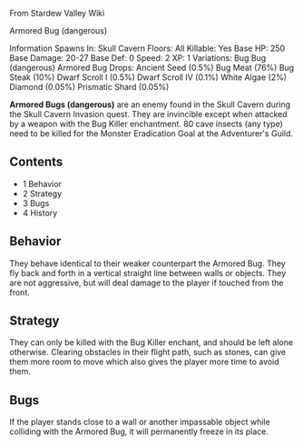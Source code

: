 From Stardew Valley Wiki

Armored Bug (dangerous)

Information Spawns In: Skull Cavern Floors: All Killable: Yes Base HP: 250 Base Damage: 20-27 Base Def: 0 Speed: 2 XP: 1 Variations: Bug Bug (dangerous) Armored Bug Drops: Ancient Seed (0.5%) Bug Meat (76%) Bug Steak (10%) Dwarf Scroll I (0.5%) Dwarf Scroll IV (0.1%) White Algae (2%) Diamond (0.05%) Prismatic Shard (0.05%)

**Armored Bugs (dangerous)** are an enemy found in the Skull Cavern during the Skull Cavern Invasion quest. They are invincible except when attacked by a weapon with the Bug Killer enchantment. 80 cave insects (any type) need to be killed for the Monster Eradication Goal at the Adventurer's Guild.

## Contents

- 1 Behavior
- 2 Strategy
- 3 Bugs
- 4 History

## Behavior

They behave identical to their weaker counterpart the Armored Bug. They fly back and forth in a vertical straight line between walls or objects. They are not aggressive, but will deal damage to the player if touched from the front.

## Strategy

They can only be killed with the Bug Killer enchant, and should be left alone otherwise. Clearing obstacles in their flight path, such as stones, can give them more room to move which also gives the player more time to avoid them.

## Bugs

If the player stands close to a wall or another impassable object while colliding with the Armored Bug, it will permanently freeze in its place.